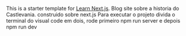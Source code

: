 This is a starter template for [Learn Next.js](https://nextjs.org/learn).
Blog site sobre a historia do Castlevania. construido sobre next.js
Para executar o projeto divida o terminal do visual code em dois, rode primeiro npm run server e depois npm run dev
